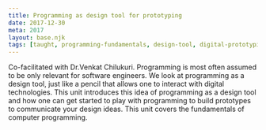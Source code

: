 ```yaml
---
title: Programming as design tool for prototyping
date: 2017-12-30
meta: 2017
layout: base.njk
tags: [taught, programming-fundamentals, design-tool, digital-prototyping, interactive-design, computer-programming, design-thinking, software-prototyping, creative-coding, design-communication, digital-tools, coding-basics, programming-for-designers, programming-skills, computational-design, digital-creativity, prototyping-tools, programming-as-design, design-prototypes, hci, interactive-prototypes, programming-literacy, user-experience-design, digital-interfaces, digital-experimentation, design-education, creative-programming, algorithmic-design, technology-in-design, venkat-chilukuri, beginner-programming]
--- 
```

Co-facilitated with Dr.Venkat Chilukuri. Programming is most often assumed to be only relevant for software engineers. We look at programming as a design tool, just like a pencil that allows one to interact with digital technologies. This unit introduces this idea of programming as a design tool and how one can get started to play with programming to build prototypes to communicate your design ideas. This unit covers the fundamentals of computer programming.
